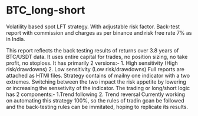 # BTC_long-short
Volatility based spot LFT strategy. With adjustable risk factor. Back-test report with commission and charges as per binance and risk free rate 7% as in India.

This report reflects the back testing results of returns over 3.8 years of BTC/USDT data.
It uses entire capital for trades, no position sizing, no take profit, no stoploss.
It has primarily 2 versions:- 1. High sensitivity (High risk/drawdowns)
                              2. Low sensitivity (Low risk/drawdowns)
Full reports are attached as HTMl files.
Strategy contains of mailny one indicator with a two extremes. Switching between the two impact the risk appetite by lowering or increasing the sensetivity of the indicator.
The trading or long/short logic has 2 components:- 1.Trend following
                                                   2. Trend reversal
Currently working on automating this strategy 100%, so the rules of tradin gcan be followed and the back-testing rules can be immitated, hoping to replicate its results.

          
                   

